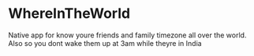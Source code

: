 # WhereInTheWorld

Native app for know youre friends and family timezone all over the world.  Also so you dont wake them up at 3am while theyre in India
